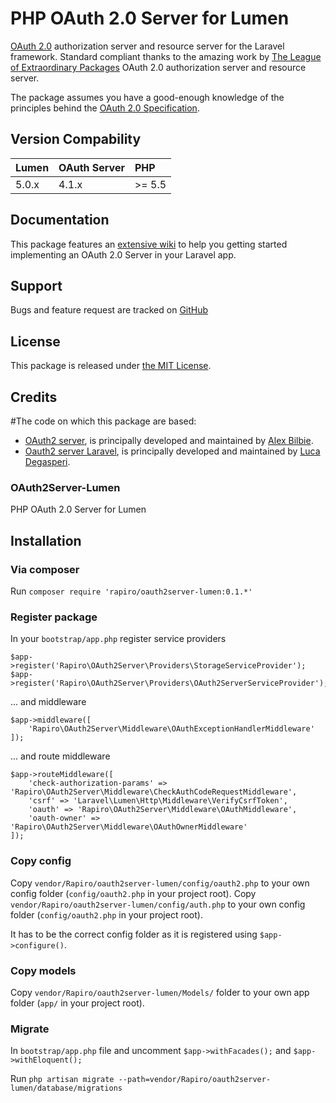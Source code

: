 # PHP OAuth 2.0 Server for Lumen

[OAuth 2.0](http://tools.ietf.org/wg/oauth/draft-ietf-oauth-v2/) authorization server and resource server for the Laravel framework. 
Standard compliant thanks to the amazing work by [The League of Extraordinary Packages](http://www.thephpleague.com) OAuth 2.0 authorization server and resource server.

The package assumes you have a good-enough knowledge of the principles behind the [OAuth 2.0 Specification](http://tools.ietf.org/html/rfc6749).

## Version Compability

 Lumen    | OAuth Server | PHP
:---------|:-------------|:----
 5.0.x    | 4.1.x        |>= 5.5

## Documentation

This package features an [extensive wiki](https://github.com/amaroRafael/oauth2server-lumen/wiki) to help you getting started implementing an OAuth 2.0 Server in your Laravel app.

## Support

Bugs and feature request are tracked on [GitHub](https://github.com/amaroRafael/oauth2server-lumen/issues)

## License

This package is released under [the MIT License](LICENSE).

## Credits

#The code on which this package are based:

 - [OAuth2 server](https://github.com/php-loep/oauth2-server/), is principally developed and maintained by [Alex Bilbie](https://twitter.com/alexbilbie).
 - [Oauth2 server Laravel](https://github.com/lucadegasperi/oauth2-server-laravel), is principally developed and maintained by [Luca Degasperi](http://www.lucadegasperi.com).

### OAuth2Server-Lumen

PHP OAuth 2.0 Server for Lumen

## Installation

### Via composer

Run ```composer require 'rapiro/oauth2server-lumen:0.1.*'```

### Register package

In your ```bootstrap/app.php``` register service providers

```
$app->register('Rapiro\OAuth2Server\Providers\StorageServiceProvider');
$app->register('Rapiro\OAuth2Server\Providers\OAuth2ServerServiceProvider');
```

... and middleware

```
$app->middleware([
    'Rapiro\OAuth2Server\Middleware\OAuthExceptionHandlerMiddleware'
]);
```

... and route middleware

```
$app->routeMiddleware([
    'check-authorization-params' => 'Rapiro\OAuth2Server\Middleware\CheckAuthCodeRequestMiddleware',
    'csrf' => 'Laravel\Lumen\Http\Middleware\VerifyCsrfToken',
    'oauth' => 'Rapiro\OAuth2Server\Middleware\OAuthMiddleware',
    'oauth-owner' => 'Rapiro\OAuth2Server\Middleware\OAuthOwnerMiddleware'
]);
```

### Copy config

Copy ```vendor/Rapiro/oauth2server-lumen/config/oauth2.php``` to your own config folder (```config/oauth2.php``` in your project root).
Copy ```vendor/Rapiro/oauth2server-lumen/config/auth.php``` to your own config folder (```config/oauth2.php``` in your project root).

It has to be the correct config folder as it is registered using ```$app->configure()```.

### Copy models

Copy ```vendor/Rapiro/oauth2server-lumen/Models/``` folder to your own app folder (```app/``` in your project root).

### Migrate

In ```bootstrap/app.php``` file and uncomment ```$app->withFacades();``` and ```$app->withEloquent();```

Run ```php artisan migrate --path=vendor/Rapiro/oauth2server-lumen/database/migrations```
